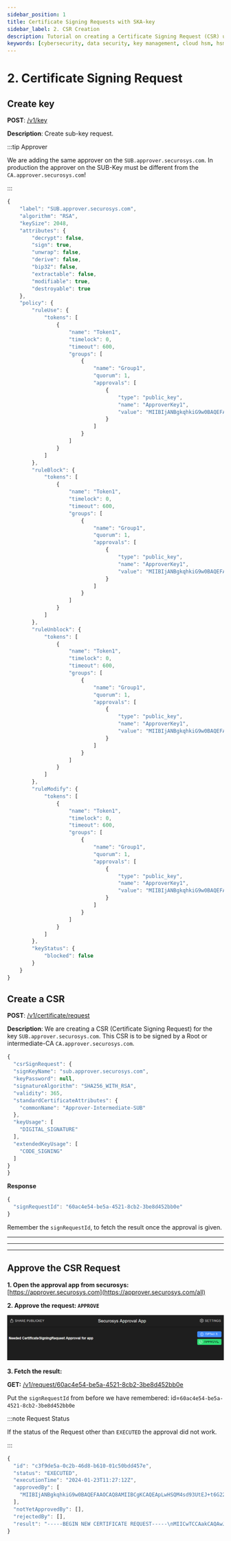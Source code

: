 ```yaml
---
sidebar_position: 1
title: Certificate Signing Requests with SKA-key
sidebar_label: 2. CSR Creation
description: Tutorial on creating a Certificate Signing Request (CSR) using Cloud HSM.
keywords: [cybersecurity, data security, key management, cloud hsm, hsm key management, hsm cloud, hsm as a service, cloud based hsm, hsm digital signature, hsm services, hsm service, hsm, hardware security module, certificate signing request, create key request, securosys, rsa algorithm, digital signature, code signing, csr sign request, security token, public key approval]
---
```


# 2. Certificate Signing Request

## Create key
**POST**: [/v1/key](https://rest-api.cloudshsm.com/swagger-ui/index.html?configUrl=/v3/api-docs/swagger-config#/Keys/createKey)

**Description**: Create sub-key request.

:::tip Approver

We are adding the same approver on the `SUB.approver.securosys.com`. In production the approver on the SUB-Key must be different from the `CA.approver.securosys.com`!

:::

```js {2,30,52,74,96}
{
    "label": "SUB.approver.securosys.com",
    "algorithm": "RSA",
    "keySize": 2048,
    "attributes": {
        "decrypt": false,
        "sign": true,
        "unwrap": false,
        "derive": false,
        "bip32": false,
        "extractable": false,
        "modifiable": true,
        "destroyable": true
    },
    "policy": {
        "ruleUse": {
            "tokens": [
                {
                    "name": "Token1",
                    "timelock": 0,
                    "timeout": 600,
                    "groups": [
                        {
                            "name": "Group1",
                            "quorum": 1,
                            "approvals": [
                                {
                                    "type": "public_key",
                                    "name": "ApproverKey1",
                                    "value": "MIIBIjANBgkqhkiG9w0BAQEFAAOCAQ8AMIIBCgKCAQEApLwHSQM4sd93UtEJ+t6G22sopYmL6roZxQGL0GWn7WAaiogfQ5EOM+sYQyeJgtuLQkdfwDBnScJx7IgBiOKFpXdaM9i08hSljFlbTT7zP0XjojtGD4U27nLuLqGUhmloLtc+6yBK2FL/7QWB2c9tyCgHiIhmXZesBhZRRFdrpwP66XoGIsgxt1AxFjV1z5MG0g7DULfUSqWG7gGOxvwITFwmqDwuA6rh952X5iJ7zopSSmGhrTeFrV/1Io0E8SsJhRM9m7BOdcg/X6X+5iqK5Obp6Js18Y7eddf/Q5amQSzwlXx6mJAyj2//1DnGz0UbacKStqgZZiC0xAhLEwo7XQIDAQAB"
                                }
                            ]
                        }
                    ]
                }
            ]
        },
        "ruleBlock": {
            "tokens": [
                {
                    "name": "Token1",
                    "timelock": 0,
                    "timeout": 600,
                    "groups": [
                        {
                            "name": "Group1",
                            "quorum": 1,
                            "approvals": [
                                {
                                    "type": "public_key",
                                    "name": "ApproverKey1",
                                    "value": "MIIBIjANBgkqhkiG9w0BAQEFAAOCAQ8AMIIBCgKCAQEApLwHSQM4sd93UtEJ+t6G22sopYmL6roZxQGL0GWn7WAaiogfQ5EOM+sYQyeJgtuLQkdfwDBnScJx7IgBiOKFpXdaM9i08hSljFlbTT7zP0XjojtGD4U27nLuLqGUhmloLtc+6yBK2FL/7QWB2c9tyCgHiIhmXZesBhZRRFdrpwP66XoGIsgxt1AxFjV1z5MG0g7DULfUSqWG7gGOxvwITFwmqDwuA6rh952X5iJ7zopSSmGhrTeFrV/1Io0E8SsJhRM9m7BOdcg/X6X+5iqK5Obp6Js18Y7eddf/Q5amQSzwlXx6mJAyj2//1DnGz0UbacKStqgZZiC0xAhLEwo7XQIDAQAB"
                                }
                            ]
                        }
                    ]
                }
            ]
        },
        "ruleUnblock": {
            "tokens": [
                {
                    "name": "Token1",
                    "timelock": 0,
                    "timeout": 600,
                    "groups": [
                        {
                            "name": "Group1",
                            "quorum": 1,
                            "approvals": [
                                {
                                    "type": "public_key",
                                    "name": "ApproverKey1",
                                    "value": "MIIBIjANBgkqhkiG9w0BAQEFAAOCAQ8AMIIBCgKCAQEApLwHSQM4sd93UtEJ+t6G22sopYmL6roZxQGL0GWn7WAaiogfQ5EOM+sYQyeJgtuLQkdfwDBnScJx7IgBiOKFpXdaM9i08hSljFlbTT7zP0XjojtGD4U27nLuLqGUhmloLtc+6yBK2FL/7QWB2c9tyCgHiIhmXZesBhZRRFdrpwP66XoGIsgxt1AxFjV1z5MG0g7DULfUSqWG7gGOxvwITFwmqDwuA6rh952X5iJ7zopSSmGhrTeFrV/1Io0E8SsJhRM9m7BOdcg/X6X+5iqK5Obp6Js18Y7eddf/Q5amQSzwlXx6mJAyj2//1DnGz0UbacKStqgZZiC0xAhLEwo7XQIDAQAB"
                                }
                            ]
                        }
                    ]
                }
            ]
        },
        "ruleModify": {
            "tokens": [
                {
                    "name": "Token1",
                    "timelock": 0,
                    "timeout": 600,
                    "groups": [
                        {
                            "name": "Group1",
                            "quorum": 1,
                            "approvals": [
                                {
                                    "type": "public_key",
                                    "name": "ApproverKey1",
                                    "value": "MIIBIjANBgkqhkiG9w0BAQEFAAOCAQ8AMIIBCgKCAQEApLwHSQM4sd93UtEJ+t6G22sopYmL6roZxQGL0GWn7WAaiogfQ5EOM+sYQyeJgtuLQkdfwDBnScJx7IgBiOKFpXdaM9i08hSljFlbTT7zP0XjojtGD4U27nLuLqGUhmloLtc+6yBK2FL/7QWB2c9tyCgHiIhmXZesBhZRRFdrpwP66XoGIsgxt1AxFjV1z5MG0g7DULfUSqWG7gGOxvwITFwmqDwuA6rh952X5iJ7zopSSmGhrTeFrV/1Io0E8SsJhRM9m7BOdcg/X6X+5iqK5Obp6Js18Y7eddf/Q5amQSzwlXx6mJAyj2//1DnGz0UbacKStqgZZiC0xAhLEwo7XQIDAQAB"
                                }
                            ]
                        }
                    ]
                }
            ]
        },
        "keyStatus": {
            "blocked": false
        }
    }
}
```

## Create a CSR
**POST**: [/v1/certificate/request](https://rest-api.cloudshsm.com/swagger-ui/index.html?configUrl=/v3/api-docs/swagger-config#/Certificate/signCsrWithSkaKey)

**Description**: We are creating a CSR (Certificate Signing Request) for the key `SUB.approver.securosys.com`. This CSR is to be signed by a Root or intermediate-CA `CA.approver.securosys.com`.


```js {3,6,8,11,14}
{
  "csrSignRequest": {
  "signKeyName": "sub.approver.securosys.com",
  "keyPassword": null,
  "signatureAlgorithm": "SHA256_WITH_RSA",
  "validity": 365,
  "standardCertificateAttributes": {
    "commonName": "Approver-Intermediate-SUB"
  },
  "keyUsage": [
    "DIGITAL_SIGNATURE"
  ],
  "extendedKeyUsage": [
    "CODE_SIGNING"
  ]
}
}
```

**Response**

```js
{
  "signRequestId": "60ac4e54-be5a-4521-8cb2-3be8d452bb0e"
}
```

Remember the `signRequestId`, to fetch the result once the approval is given.

---
---
---

## Approve the CSR Request

**1. Open the approval app from securosys:** [https://approver.securosys.com](https://approver.securosys.com/all)

**2. Approve the request: `APPROVE`**

![](../../../img/approval_csr.png)

**3. Fetch the result:**

**GET:** [/v1/request/60ac4e54-be5a-4521-8cb2-3be8d452bb0e](https://rest-api.cloudshsm.com/swagger-ui/index.html?configUrl=/v3/api-docs/swagger-config#/Requests/getRequestStatus)

Put the `signRequestId` from before we have remembered: id=`60ac4e54-be5a-4521-8cb2-3be8d452bb0e`

:::note Request Status

If the status of the Request other than `EXECUTED` the approval did not work.

:::

```js {3,10}
{
  "id": "c3f9de5a-0c2b-46d8-b610-01c50bdd457e",
  "status": "EXECUTED",
  "executionTime": "2024-01-23T11:27:12Z",
  "approvedBy": [
    "MIIBIjANBgkqhkiG9w0BAQEFAAOCAQ8AMIIBCgKCAQEApLwHSQM4sd93UtEJ+t6G22sopYmL6roZxQGL0GWn7WAaiogfQ5EOM+sYQyeJgtuLQkdfwDBnScJx7IgBiOKFpXdaM9i08hSljFlbTT7zP0XjojtGD4U27nLuLqGUhmloLtc+6yBK2FL/7QWB2c9tyCgHiIhmXZesBhZRRFdrpwP66XoGIsgxt1AxFjV1z5MG0g7DULfUSqWG7gGOxvwITFwmqDwuA6rh952X5iJ7zopSSmGhrTeFrV/1Io0E8SsJhRM9m7BOdcg/X6X+5iqK5Obp6Js18Y7eddf/Q5amQSzwlXx6mJAyj2//1DnGz0UbacKStqgZZiC0xAhLEwo7XQIDAQAB"
  ],
  "notYetApprovedBy": [],
  "rejectedBy": [],
  "result": "-----BEGIN NEW CERTIFICATE REQUEST-----\nMIICwTCCAakCAQAwJDEiMCAGA1UEAxMZQXBwcm92ZXItSW50ZXJtZWRpYXRlLVNV\nQjCCASIwDQYJKoZIhvcNAQEBBQADggEPADCCAQoCggEBANjDXt9f/RiTP/RTATm7\nhTdx2/js6jKvyl7n2vGgAqTnf7CYgcMJxgAhDMxBp3DTxNGuX8xzmC+8Qa0h273w\nxhk63lYnX4eZQ71Rj2JJgbMN3mkZBKk+B6u3SOzBrm9t6K6KRsrW9mkc+1VQhbq3\nWgPKJj0idq6T7DJd5c2fHnSglCF9dqUoG1WmjZ+QHXDjX6taSONFDP4u62WJmrfg\n852P4QY1DN4+ztPJdzi1ntwTFU5bmMsth+xAQwH0RlSfvYzntuaDlomMLw2d+Unf\nIdGaOmLGexzRAWR8cvcHE0izabFTN4zM1Swwg+memtqI2JlPpIU9YVSYOsGJwruJ\n17ECAwEAAaBYMFYGCSqGSIb3DQEJDjFJMEcwFgYDVR0lAQH/BAwwCgYIKwYBBQUH\nAwMwDgYDVR0PAQH/BAQDAgeAMB0GA1UdDgQWBBRVQ31xCrWXfYZuBDzpZNVGn4S7\nyTANBgkqhkiG9w0BAQsFAAOCAQEAaeZMIUZfiiMKctVSxAxngTS6DdCHYPPArXsy\nuFnpaeBxAk4AegAMf3SVsVFUQX7VFfSwh/sK5Hq6n2ARXiBHqFp7FlDGA8piCq+L\nDhJ7gj0ZEmnrJrdpzHgwF9kEzwscXlev41SNDyANbIglZpXhALNmPZBzeG9Lu6Q7\n9/XDKHkR6b1Klk/V6VPpoWjEqGdIxGg7t6DW2QolRoFdvu5qSB646mRPcmGqgblU\n2kGTS294C9ZhjnZsc6YUP+5/sP9CNCPuZtAgHrP+t52EC7rAk1jRc+XGUp86pXDV\n1nMrBAEQldIqCzXtYhSZKHgHEmi7M719tu+dFnSAVuXZxbfL2g==\n-----END NEW CERTIFICATE REQUEST-----\n"
}
```